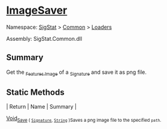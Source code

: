 # [ImageSaver](./ImageSaver.md)

Namespace: [SigStat]() > [Common](./../README.md) > [Loaders](./README.md)

Assembly: SigStat.Common.dll

## Summary
Get the [<sub>Features.Image</sub>](https://github.com/hargitomi97/sigstat/blob/master/docs/md/SigStat/Common/Features.md) of a [<sub>Signature</sub>](https://github.com/hargitomi97/sigstat/blob/master/docs/md/SigStat/Common/Signature.md) and save it as png file.

## Static Methods

| Return | Name | Summary | 

[Void](https://docs.microsoft.com/en-us/dotnet/api/System.Void)<sub>[Save](./Methods/ImageSaver-100663886.md) ( [`Signature`](./../Signature.md), [`String`](https://docs.microsoft.com/en-us/dotnet/api/System.String) )</sub><sub>Saves a png image file to the specified `path`.</sub>



